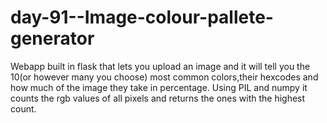 # day-91--Image-colour-pallete-generator
Webapp built in flask that lets you upload an image and it will tell you the 10(or however many you choose) most common colors,their hexcodes and how much of the image
they take in percentage.
Using PIL and numpy it counts the rgb values of all pixels and returns the ones with the highest count.
